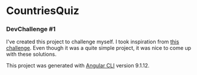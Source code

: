 # CountriesQuiz
### DevChallenge #1

I've created this project to challenge myself. I took inspiration from [this challenge](https://devchallenges.io/challenges/Bu3G2irnaXmfwQ8sZkw8).
Even though it was a quite simple project, it was nice to come up with these solutions.

This project was generated with [Angular CLI](https://github.com/angular/angular-cli) version 9.1.12.
